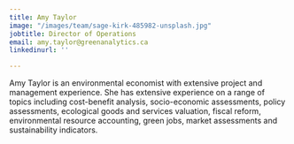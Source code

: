 ```yaml
---
title: Amy Taylor
image: "/images/team/sage-kirk-485982-unsplash.jpg"
jobtitle: Director of Operations
email: amy.taylor@greenanalytics.ca
linkedinurl: ''

---
```

Amy Taylor is an environmental economist with extensive project and management experience. She has extensive experience on a range of topics including cost-benefit analysis, socio-economic assessments, policy assessments, ecological goods and services valuation, fiscal reform, environmental resource accounting, green jobs, market assessments and sustainability indicators. 